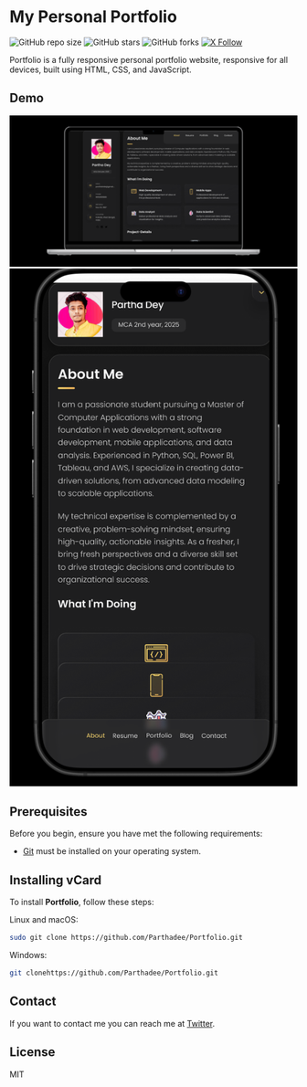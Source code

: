 # My Personal Portfolio

![GitHub repo size](https://img.shields.io/github/repo-size/Parthadee/Portfolio)
![GitHub stars](https://img.shields.io/github/stars/Parthadee/Portfolio?style=social)
![GitHub forks](https://img.shields.io/github/forks/Parthadee/Portfolio?style=social)
[![X Follow](https://img.shields.io/twitter/follow/de_parthaa_?style=social)](https://x.com/de_parthaa)



Portfolio is a fully responsive personal portfolio website, responsive for all devices, built using HTML, CSS, and JavaScript.

## Demo

![Portfolio Desktop Demo](./website-demo-image/Desktop.png "Desktop Demo")
![Portfolio Mobile Demo](./website-demo-image/mobile.png "Mobile Demo")

## Prerequisites

Before you begin, ensure you have met the following requirements:

* [Git](https://git-scm.com/downloads "Download Git") must be installed on your operating system.

## Installing vCard

To install **Portfolio**, follow these steps:

Linux and macOS:

```bash
sudo git clone https://github.com/Parthadee/Portfolio.git
```

Windows:

```bash
git clonehttps://github.com/Parthadee/Portfolio.git
```

## Contact

If you want to contact me you can reach me at [Twitter](https://x.com/de_parthaa).

## License

MIT
